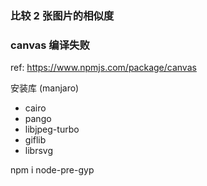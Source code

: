 ### 比较 2 张图片的相似度

### canvas 编译失败
ref: https://www.npmjs.com/package/canvas

安装库 (manjaro)
- cairo
- pango
- libjpeg-turbo
- giflib
- librsvg


npm i node-pre-gyp
